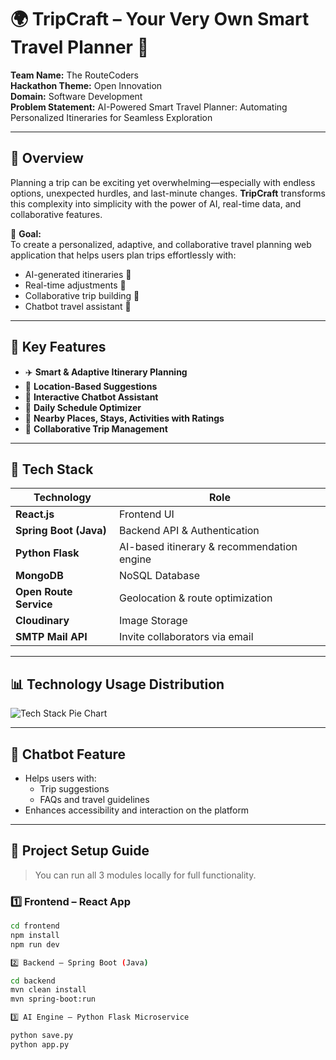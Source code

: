 # 🌍 TripCraft – Your Very Own Smart Travel Planner 🚀

**Team Name:** The RouteCoders  
**Hackathon Theme:** Open Innovation  
**Domain:** Software Development  
**Problem Statement:** AI-Powered Smart Travel Planner: Automating Personalized Itineraries for Seamless Exploration

---

## 📌 Overview

Planning a trip can be exciting yet overwhelming—especially with endless options, unexpected hurdles, and last-minute changes. **TripCraft** transforms this complexity into simplicity with the power of AI, real-time data, and collaborative features.

🎯 **Goal:**  
To create a personalized, adaptive, and collaborative travel planning web application that helps users plan trips effortlessly with:

- AI-generated itineraries 🧠
- Real-time adjustments 🔁
- Collaborative trip building 🤝
- Chatbot travel assistant 🤖

---

## 🧠 Key Features

- ✈️ **Smart & Adaptive Itinerary Planning**  
- 📍 **Location-Based Suggestions**  
- 💬 **Interactive Chatbot Assistant**   
- 📅 **Daily Schedule Optimizer**  
- 📸 **Nearby Places, Stays, Activities with Ratings**  
- 🤝 **Collaborative Trip Management**  
---

## 🧰 Tech Stack

| Technology | Role |
|-----------|------|
| **React.js** | Frontend UI |
| **Spring Boot (Java)** | Backend API & Authentication |
| **Python Flask** | AI-based itinerary & recommendation engine |
| **MongoDB** | NoSQL Database |
| **Open Route Service** | Geolocation & route optimization |
| **Cloudinary** | Image Storage |
| **SMTP Mail API** | Invite collaborators via email |

---

## 📊 Technology Usage Distribution

![Tech Stack Pie Chart](https://quickchart.io/chart?c={type:'pie',data:{labels:['Python','Java','React'],datasets:[{data:[40,35,25]}]},options:{plugins:{legend:{position:'right'}}}})

---

## 🤖 Chatbot Feature

- Helps users with:
  - Trip suggestions
  - FAQs and travel guidelines
- Enhances accessibility and interaction on the platform

---

## 🚀 Project Setup Guide

> You can run all 3 modules locally for full functionality.

### 1️⃣ Frontend – React App

```bash
cd frontend
npm install
npm run dev 

2️⃣ Backend – Spring Boot (Java)

cd backend
mvn clean install
mvn spring-boot:run

3️⃣ AI Engine – Python Flask Microservice

python save.py
python app.py